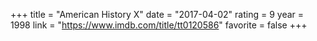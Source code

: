 +++
title = "American History X"
date = "2017-04-02"
rating = 9
year = 1998
link = "https://www.imdb.com/title/tt0120586"
favorite = false
+++
